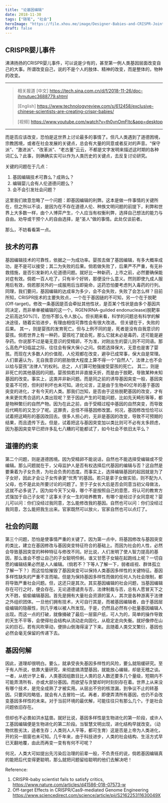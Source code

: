 ```yaml
---
title: "论基因编辑"
date: 2018-11-30
tags: ["随笔", "社会"]
heroImage: "https://file.xhou.me/image/Designer-Babies-and-CRISPR-Joints-Image-of-DNA-min.jpg"
draft: false
---
```


## CRISPR婴儿事件
沸沸扬扬的CRISPR婴儿事件，可以说是少有的，甚至第一例人类基因层面改变自己的大事。所谓改变自己，说的不是个人的肢体、精神的改变，而是整体的，物种的改变。

---
> 相关报道
> [中文] https://tech.sina.com.cn/d/f/2018-11-26/doc-ihmutuec3688779.shtml
>
> [English] https://www.technologyreview.com/s/612458/exclusive-chinese-scientists-are-creating-crispr-babies/
>
> [视频] https://www.youtube.com/watch?v=th0vnOmFltc&app=desktop
---

而是否应该改变，恐怕是这世界上讨论最多的事情了。但凡人类遇到了道德困境，宗教困境，或者在社会发展的关键点，总会有大量的同意或者反对的声音。“保守派”、“激进派”、“改革派”、“老古董”云云，不都是文字发明来描述这时期的各种词汇么？此事，则确确实实可以作为人类历史的关键点，去反复讨论研究。


关键的问题在于几点：

1. 基因编辑技术可靠么？成熟么？
2. 编辑婴儿会有人伦道德问题么？
3. 会不会引发社会问题？

这里我们故意忽略了一个问题：即基因编辑的利弊。这本是做一件事情的关键所在，但之所以不谈，是因为在不存在道德人伦、种族文明问题的前提下，利弊和世界上大多数一样，由个人博弈产生，个人应当有权衡利弊，选择自己想法的能力与自由。劝导或干预个人的自由选择，是“圣人”做的事情。此处仅谈前者。

那么，不妨看看第一点。

## 技术的可靠

基因编辑技术的可靠性，依据之一为成功率。婴孩去做了基因编辑，有多大概率成功，是不是可以接受；其二为失败的后果。倘若做失败了，后果严不严重，有无补救措施，是否引发新的人伦道德问题。就好比一种新药，上市之前，必然要确保能对症有效。倘若一百人吃了，只有半个好转，那便没什么意义。然则即使九成人服用后有效，倘若那另外的一成服用后当即毙命，这药恐怕要考虑列入毒药的行列。同理，我们要问，基因编辑的达成率为多少，会不会失败，失败了会怎么样？目前所知，CRISPR技术的主要失败点，一个在于基因链的不可知，另一个在于脱靶(Off-target)。修改一条基因是否会牵扯其他性状，是否某个性状是由多个基因共同决定，而非单单被编辑的这一个。RGEN(RNA-guilded endonuclease)脱靶率之前高达50%[1]，恐怕不那么令人放心。但长期来看，科学的问题总有科学的解决途径，随着实验进步，有理由相信可靠性会有很大改进。
但关键在于，失败的后果。
其一，则是婴孩的发育死亡。但与上例不同的是，死者是没有自我意识的婴孩。倘若世界上有一种药，婴孩吃了就会死，那么它就未必是毒药，还可能是避孕药。你说那不过是毫无意识的受精卵，不为准，对刚出生的婴儿则不可同语。那么高危产妇临盆之际，往往会有保大保小之问。倘若选择保大，无意也是害了婴孩。而现在大多数人的价值观，人伦观都在改变，避孕已成常事，保大自是常理。人们普遍认为，无自我意识的胚胎很大程度上算不得一个“自然人”，法律上也不会以给与婴孩“法律人”的权利。总之，人们算可勉强接受婴孩的死亡。
其二，则是非死亡的其他基因的问题。婴孩倘若并非直接夭折，而是由于脱靶，导致某种未知基因的改变。事实上，这类并非新问题。而是同之前的诱导基因突变一般，基因突变虽不可控，但利好利坏也未可知。进化论言，正是由于生物40亿年的基于基因突变的进化，才有今天的人类。那我们岂知，是否由于这些脱靶基因的改变，才有未来更优秀合适的人类出现呢？至于因此产生的可能问题，比如先天畸形等等，都是物种繁衍的自然产物。因为在此之前，由于受精过程中基因的自然突变，而导致后代畸形的又怎少了呢。这罪责，总怪不得基因修改罢。何况，基因修改恰恰可以试着把这畸形的基因改回去。很多人担心的，无非是基因的改变，导致不可预期的结果，而且遗传下去。但是，试着把这与基因突变加以类比则可不必有太多顾虑，因为基因突变早已把许多乱七八糟的可能都试了，如今社会不依旧太平么？

## 道德的约束
第二个问题，则是道德困境。因为受精卵不能说话，自然也不能选择受编辑或不受编辑。那么问题就在于，父母监护人是否有权选择后代基因的编辑与否？这自然是要秉着为子女负责，为社会负责的态度。而事实上，选择编辑基因的起因就是为了子女好，因此才会让子女传承更“优秀”的基因。若只是拿子女做实验，则不配为人父母，也不是此处所要讨论的问题了。至于子女长大后是否会同意当初父母做法，这就不必多说了。因为如今天下父母，哪个不是按照自己的意愿，将认可的教育方式强加于自己子女呢？这事关子女一生的培养教育，有哪个是经过子女同意呢？婴儿可以问：你们没经过我同意，怎么能修改我的基因。自然也可以问：你们没经过我同意，怎么能把我生出来。官家既然可以放火，官家自然也可以点灯了。

## 社会的问题
第三个问题，恐怕是使事情严重的关键了。因为第一点中，将基因修改与基因突变的类比，建立在基因修改与基因突变特征符合的基础上。而因为社会的人性，必然会导致基因突变的种种特征与修改不同。好比说，人们发明了使人智力提高的基因，那么谁会不想让自己的子女聪明伶俐，谁又甘愿子女输在起跑线上呢？一切自愿的编辑结果必然是人人编辑。（倘若不？下等人了解一下，弱者歧视、群体孤立了解一下？）而这恰恰摧毁了基因突变可以保持人类基因多样性的关键特征。基因多样性缺失的严重不言而喻。但是为保持基因多样性而做的任何人为社会限制，都将导致严重社会问题。但，这还只是其次。其实基因编辑的社会问题，当基因编辑存在可行之时，便会存在。无论道德谴责与否，法律制裁与否，总有人愿冒天下之大不韪，偷偷编辑基因。首先是拥有大量社会资源的富人，其次是各种游离于法律之外组织团体。一旦他们拥有技术，大可自行其是，而被基因编辑者，由于基因层级编辑的隐蔽性，则几乎难以被人所发现。于是，仍然且必然有小批量基因编辑人出现。而这一点的打破，就像捅破了最后一层窗户纸，可人为的，简单的操作导致的天生不平等，会使得社会结构从流动走向固化，从稳定走向失衡。就好像停在山尖的巨石，若有风吹草动，便排山倒海得滚了下来。且随着人类交叉繁衍，基因也必然会毫无保留的传递下去。

## 基因何解
因此，道理却很明白。要么，就承受丧失基因多样性的风险，要么就阻缓研究。至于有人所说，依靠大量研究，来彻底搞清楚基因，就能放心编辑，却是无稽之谈。一者，从统计学上看，人类基因组数目比人类的总人数还要多几个量级，短期内不可能弄清所有、亦或大部分基因。而欲望与贪婪却时时刻刻存在着。世界上从来没有哪个技术，是完全成熟了才被实用。从层出不穷的核泄漏，到争议不止的转基因。只要风险略低，就会有人去冒险一试。再者，即便弄清所有基因，也仍不会改变基因多样性的未来。对于当前环境的最优解，可能往往只有那么几个。于是社会问题依旧存在。


但却也不必畏如洪水猛兽。就好比说，基因多样性是生物进化的第一阶段，或许人工基因编辑便是生物进化的第二阶段。当智慧文明出现，进化结构早就改变。（动物优胜劣汰，适者生存；人类则人人平等，都可生育）这是否是上帝为人类进化，开的另一扇窗也未可知。几千年来，由于科技进步，人类的社会结构、生活方式早已天翻地覆，由此而再变一变有有何不可呢？


何况，人类大可如提出先污染后治理的前辈一般，不负责任的说，倘若基因编辑真的能把后代变得更聪明，那么就把问题留给聪明的他们去解决吧！

Reference:

1. CRISPR-baby scientist fails to satisfy critics, https://www.nature.com/articles/d41586-018-07573-w
2. Off-target Effects in CRISPR/Cas9-mediated Genome Engineering https://www.sciencedirect.com/science/article/pii/S216225311630049X